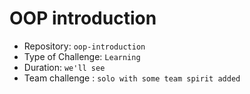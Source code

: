 # OOP introduction

- Repository: `oop-introduction`
- Type of Challenge: `Learning`
- Duration: `we'll see`
- Team challenge : `solo with some team spirit added`